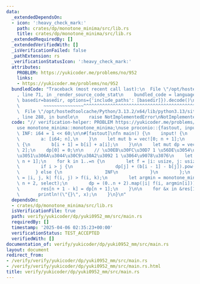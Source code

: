 ```yaml
---
data:
  _extendedDependsOn:
  - icon: ':heavy_check_mark:'
    path: crates/dp/monotone_minima/src/lib.rs
    title: crates/dp/monotone_minima/src/lib.rs
  _extendedRequiredBy: []
  _extendedVerifiedWith: []
  _isVerificationFailed: false
  _pathExtension: rs
  _verificationStatusIcon: ':heavy_check_mark:'
  attributes:
    PROBLEM: https://yukicoder.me/problems/no/952
    links:
    - https://yukicoder.me/problems/no/952
  bundledCode: "Traceback (most recent call last):\n  File \"/opt/hostedtoolcache/Python/3.13.2/x64/lib/python3.13/site-packages/onlinejudge_verify/documentation/build.py\"\
    , line 71, in _render_source_code_stat\n    bundled_code = language.bundle(stat.path,\
    \ basedir=basedir, options={'include_paths': [basedir]}).decode()\n          \
    \         ~~~~~~~~~~~~~~~^^^^^^^^^^^^^^^^^^^^^^^^^^^^^^^^^^^^^^^^^^^^^^^^^^^^^^^^^^^^^^^^^^\n\
    \  File \"/opt/hostedtoolcache/Python/3.13.2/x64/lib/python3.13/site-packages/onlinejudge_verify/languages/rust.py\"\
    , line 288, in bundle\n    raise NotImplementedError\nNotImplementedError\n"
  code: "// verification-helper: PROBLEM https://yukicoder.me/problems/no/952\n\n\
    use monotone_minima::monotone_minima;\nuse proconio::{fastout, input};\n\nconst\
    \ INF: i64 = 1 << 60;\n\n#[fastout]\nfn main() {\n    input! {\n        n: usize,\n\
    \        a: [i64; n],\n    }\n    let mut b = vec![0; n + 1];\n    for i in 0..n\
    \ {\n        b[i + 1] = b[i] + a[i];\n    }\n\n    let mut dp = vec![INF; n +\
    \ 2];\n    dp[0] = 0;\n\n    // \u30EB\u30FC\u30D7 1 \u56DE\u3054\u3068\u306B\u958B\
    \u3051\u306A\u3044\u30C9\u30A2\u3092 1 \u3064\u9078\u3076\n    let mut res = vec![INF;\
    \ n + 1];\n    for k in 1..=n {\n        let f = |i: usize, j: usize| {\n    \
    \        if i > j {\n                dp[j] + (b[i - 1] - b[j]).pow(2)\n      \
    \      } else {\n                INF\n            }\n        };\n        let select\
    \ = |i, j, k| f(i, j) > f(i, k);\n        let argmin = monotone_minima(n + 2,\
    \ n + 2, select);\n        dp = (0..n + 2).map(|i| f(i, argmin[i])).collect();\n\
    \        res[n + 1 - k] = dp[n + 1];\n    }\n\n    for &x in &res[1..=n] {\n \
    \       println!(\"{}\", x);\n    }\n}\n"
  dependsOn:
  - crates/dp/monotone_minima/src/lib.rs
  isVerificationFile: true
  path: verify/yukicoder/dp/yuki0952_mm/src/main.rs
  requiredBy: []
  timestamp: '2025-04-06 02:35:23+00:00'
  verificationStatus: TEST_ACCEPTED
  verifiedWith: []
documentation_of: verify/yukicoder/dp/yuki0952_mm/src/main.rs
layout: document
redirect_from:
- /verify/verify/yukicoder/dp/yuki0952_mm/src/main.rs
- /verify/verify/yukicoder/dp/yuki0952_mm/src/main.rs.html
title: verify/yukicoder/dp/yuki0952_mm/src/main.rs
---
```

